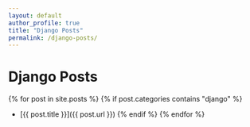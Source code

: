 ```yaml
---
layout: default
author_profile: true
title: "Django Posts"
permalink: /django-posts/
---
```


# Django Posts

{% for post in site.posts %}
{% if post.categories contains "django" %}
- [{{ post.title }}]({{ post.url }})
{% endif %}
{% endfor %}